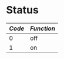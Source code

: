 # Status

| *Code* | *Function* |
|--------|------------|
| 0      | off        |
| 1      | on         |
